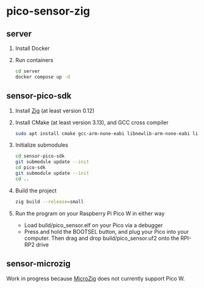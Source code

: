 # pico-sensor-zig

## server

1. Install Docker

2. Run containers
   ```bash
   cd server
   docker compose up -d
   ```

## sensor-pico-sdk

1. Install [Zig](https://ziglang.org/) (at least version 0.12)

2. Install CMake (at least version 3.13), and GCC cross compiler
    ```bash
    sudo apt install cmake gcc-arm-none-eabi libnewlib-arm-none-eabi libstdc++-arm-none-eabi-newlib
    ```

3. Initialize submodules
   ```bash
   cd sensor-pico-sdk
   git submodule update --init
   cd pico-sdk
   git submodule update --init
   cd ..
   ```

4. Build the project
   ```bash
   zig build --release=small
   ```

5. Run the program on your Raspberry Pi Pico W in either way
   - Load build/pico_sensor.elf on your Pico via a debugger
   - Press and hold the BOOTSEL button, and plug your Pico into your computer. Then drag and drop build/pico_sensor.uf2 onto the RPI-RP2 drive

## sensor-microzig

Work in progress because [MicroZig](https://github.com/ZigEmbeddedGroup/microzig) does not currently support Pico W.
